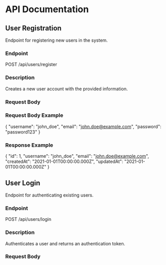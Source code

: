 # API Documentation

## User Registration
Endpoint for registering new users in the system.

### Endpoint
POST /api/users/register

### Description
Creates a new user account with the provided information.

### Request Body

### Request Body Example
{
  "username": "john_doe",
  "email": "john.doe@example.com",
  "password": "password123"
}

### Response Example
{
  "id": 1,
  "username": "john_doe",
  "email": "john.doe@example.com",
  "createdAt": "2021-01-01T00:00:00.000Z",
  "updatedAt": "2021-01-01T00:00:00.000Z"
}

## User Login
Endpoint for authenticating existing users.

### Endpoint
POST /api/users/login

### Description
Authenticates a user and returns an authentication token.

### Request Body
